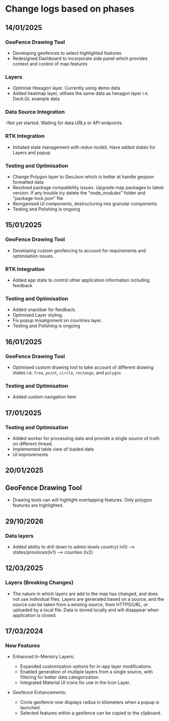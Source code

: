 # Change logs based on phases

## 14/01/2025

### GeoFence Drawing Tool

- Developing geofences to select highlighted features.
- Redesigned Dashboard to incorporate side panel which provides context and control of map features

### Layers

- Optimise Hexagon layer. Currently using demo data
- Added heatmap layer, utilises the same data as hexagon layer i.e. Deck.GL example data

### Data Source Integration

-Not yet started. Waiting for data URLs or API endpoints.

### RTK Integration

- Initiated state management with redux-toolkit. Have added states for Layers and popup

### Testing and Optimisation

- Change Polygon layer to GeoJson which is better at handle geojson formatted data
- Resolved package compatibility issues. Upgrade map packages to latest version. If any trouble try delete the "node_modules" folder and "package-lock.json" file
- Reorganised UI components, destructuring into granular components.
- Testing and Polishing is ongoing

## 15/01/2025

### GeoFence Drawing Tool

- Developing custom geofencing to account for requirements and optimisation issues.

### RTK Integration

- Added app state to control other application information including feedback

### Testing and Optimisation

- Added snackbar for feedback.
- Optimised Layer styling.
- Fix popup misalignment on countries layer.
- Testing and Polishing is ongoing

## 16/01/2025

### GeoFence Drawing Tool

- Optimised custom drawing tool to take account of different drawing states i.e. `free`, `point`, `circle`, `rectange`, and `polygon`

### Testing and Optimisation

- Added custom navigation item

## 17/01/2025

### Testing and Optimisation

- Added worker for processing data and provide a single source of truth on different thread.
- Implemented table view of loaded data
- UI improvements

## 20/01/2025

## GeoFence Drawing Tool

- Drawing tools can will highlight overlapping features. Only polygon features are highlighted.

## 29/10/2026

### Data layers

- Added ability to drill down to admin levels country( lv0) --> states/provinces(lv1) --> counties (lv2)

## 12/03/2025

### Layers (Breaking Changes)

- The nature in which layers are add to the map has changed, and does not use individual files. Layers are generated based on a source, and the source can be taken from a existing source, from HTTPS/URL, or uploaded by a local file. Data is stored locally and will disappear when application is closed.

## 17/03/2024

### New Features

- Enhanced In-Memory Layers:

  - Expanded customization options for in-app layer modifications.
  - Enabled generation of multiple layers from a single source, with filtering for better data categorization.
  - Integrated Material UI icons for use in the Icon Layer.

- Geofence Enhancements:
  - Circle geofence now displays radius in kilometers when a popup is launched.
  - Selected features within a geofence can be copied to the clipboard.
